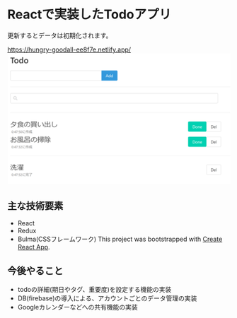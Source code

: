 # Reactで実装したTodoアプリ
更新するとデータは初期化されます。<br />

https://hungry-goodall-ee8f7e.netlify.app/
![画面キャプチャ](https://github.com/kanterbury/react_todo_app/blob/master/snapshot/capture.png)

## 主な技術要素
- React
- Redux
- Bulma(CSSフレームワーク)
This project was bootstrapped with [Create React App](https://github.com/facebook/create-react-app).

## 今後やること
- todoの詳細(期日やタグ、重要度)を設定する機能の実装
- DB(firebase)の導入による、アカウントごとのデータ管理の実装
- Googleカレンダーなどへの共有機能の実装
